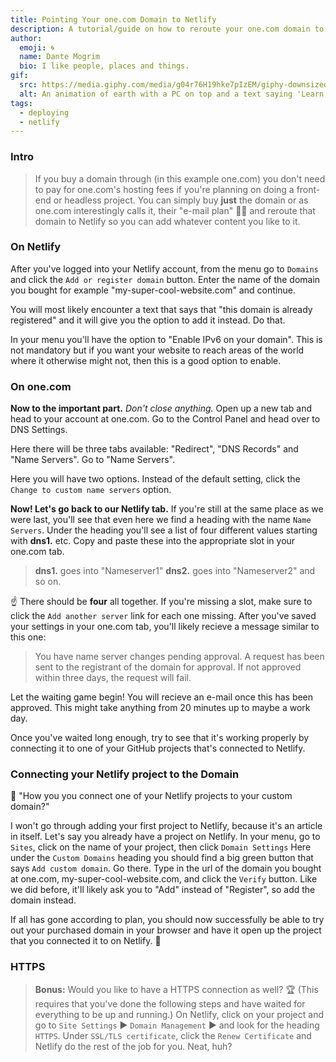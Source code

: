 ```yaml
---
title: Pointing Your one.com Domain to Netlify
description: A tutorial/guide on how to reroute your one.com domain to Netlify.
author:
  emoji: 🌀
  name: Dante Mogrim
  bio: I like people, places and things.
gif:
  src: https://media.giphy.com/media/g04r76H19hke7pIzEM/giphy-downsized.gif
  alt: An animation of earth with a PC on top and a text saying 'Learn to use the Internet'.
tags:
  - deploying
  - netlify
---
```


### Intro
> If you buy a domain through (in this example one.com) you don't need to pay for one.com's hosting fees if you're planning on doing a front-end or headless project.
You can simply buy **just** the domain or as one.com interestingly calls it, their "e-mail plan" 🤷‍♂️ and reroute that domain to Netlify so you can add whatever content you like to it.

### On Netlify
After you've logged into your Netlify account, from the menu go to `Domains` and click the `Add or register domain` button.
Enter the name of the domain you bought for example "my-super-cool-website.com" and continue.

You will most likely encounter a text that says that "this domain is already registered" and it will give you the option to add it instead. Do that.

In your menu you'll have the option to "Enable IPv6 on your domain". This is not mandatory but if you want your website to reach areas of the world where it otherwise might not, then this is a good option to enable.

### On one.com
**Now to the important part.**
*Don't close anything.* Open up a new tab and head to your account at one.com.
Go to the Control Panel and head over to DNS Settings.

Here there will be three tabs available: "Redirect", "DNS Records" and "Name Servers".
Go to "Name Servers".

Here you will have two options. Instead of the default setting, click the `Change to custom name servers` option.

**Now! Let's go back to our Netlify tab.**
If you're still at the same place as we were last, you'll see that even here we find a heading with the name `Name Servers`. 
Under the heading you'll see a list of four different values starting with **dns1.** etc.
Copy and paste these into the appropriate slot in your one.com tab.

> **dns1.** goes into "Nameserver1"
> **dns2.** goes into "Nameserver2" and so on.

☝ There should be **four** all together. If you're missing a slot, make sure to click the `Add another server` link for each one missing.
After you've saved your settings in your one.com tab, you'll likely recieve a message similar to this one:

> You have name server changes pending approval. A request has been sent to the registrant of the domain for approval. If not approved within three days, the request will fail.

Let the waiting game begin! You will recieve an e-mail once this has been approved.
This might take anything from 20 minutes up to maybe a work day.

Once you've waited long enough, try to see that it's working properly by connecting it to one of your GitHub projects that's connected to Netlify.

### Connecting your Netlify project to the Domain
🤔 "How you you connect one of your Netlify projects to your custom domain?"

I won't go through adding your first project to Netlify, because it's an article in itself.
Let's say you already have a project on Netlify. In your menu, go to `Sites`, click on the name of your project, then click `Domain Settings`
Here under the `Custom Domains` heading you should find a big green button that says `Add custom domain`. Go there.
Type in the url of the domain you bought at one.com, my-super-cool-website.com, and click the `Verify` button.
Like we did before, it'll likely ask you to "Add" instead of "Register", so add the domain instead.

If all has gone according to plan, you should now successfully be able to try out your purchased domain in your browser and have it open up the project that you connected it to on Netlify. 🥳

### HTTPS
> **Bonus:** Would you like to have a HTTPS connection as well? 🏆 (This requires that you've done the following steps and have waited for everything to be up and running.)
> On Netlify, click on your project and go to `Site Settings` ▶️ `Domain Management` ▶️ and look for the heading `HTTPS`.
Under `SSL/TLS certificate`, click the `Renew Certificate` and Netlify do the rest of the job for you. Neat, huh?